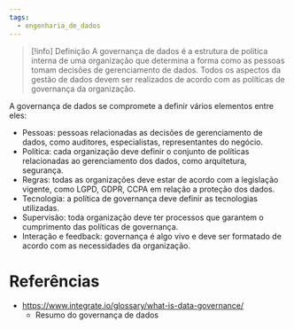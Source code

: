 ```yaml
---
tags:
  - engenharia_de_dados
---
```

> [!info] Definição
>A governança de dados é a estrutura de política interna de uma organização que determina a forma como as pessoas tomam decisões de gerenciamento de dados. Todos os aspectos da gestão de dados devem ser realizados de acordo com as políticas de governança da organização.

A governança de dados se compromete a definir vários elementos entre eles:

- Pessoas: pessoas relacionadas as decisões de gerenciamento de dados, como auditores, especialistas, representantes do negócio.
- Política: cada organização deve definir o conjunto de políticas relacionadas ao gerenciamento dos dados, como arquitetura, segurança.
- Regras: todas as organizações deve estar de acordo com a legislação vigente, como LGPD, GDPR, CCPA em relação a proteção dos dados.
- Tecnologia: a política de governança deve definir as tecnologias utilizadas.
- Supervisão: toda organização deve ter processos que garantem o cumprimento das políticas de governança.
- Interação e feedback: governança é algo vivo e deve ser formatado de acordo com as necessidades da organização.



# Referências

- https://www.integrate.io/glossary/what-is-data-governance/
	- Resumo do governança de dados